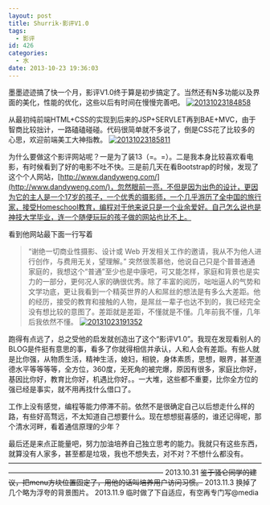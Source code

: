 ```yaml
---
layout: post
title: Shurrik·影评V1.0
tags:
  - 影评
id: 426
categories:
  - 水
date: 2013-10-23 19:36:03
---
```


墨墨迹迹搞了快一个月，影评V1.0终于算是初步搞定了。当然还有N多功能以及界面的美化，性能的优化，这些以后有时间在慢慢完善吧。
[![](http://bcs.duapp.com/codeshurrik-123/20131023184858.jpg "20131023184858")](http://bcs.duapp.com/codeshurrik-123/20131023184858.jpg)

<!--more -->

从最初纯前端HTML+CSS的实现到后来的JSP+SERVLET再到BAE+MVC，由于智商比较拙计，一路磕磕碰碰。代码很简单就不多说了，倒是CSS花了比较多的心思，欢迎前端美工大神指教。
[![](http://bcs.duapp.com/codeshurrik-123/20131023185811.jpg "20131023185811")](http://bcs.duapp.com/codeshurrik-123/20131023185811.jpg)

为什么要做这个影评网站呢？一是为了装13（=。=）。二是我本身比较喜欢看电影，有时候看到了好的电影不吐不快。三是前几天在看Bootstrap的时候，发现了这个个人网站，[http://www.dandyweng.com/](http://www.dandyweng.com/)，忽然眼前一亮，不但是因为出色的设计，更因为它的主人是一个17岁的孩子，一个优秀的摄影师，一个几乎游历了全中国的旅行家，接受Homeschool教育，编程对于他来说只是一个业余爱好。自己怎么说也是神技大学毕业，连一个随便玩玩的孩子做的网站也比不上。

看到他网站最下面一行写着
> “谢绝一切商业性摄影、设计或 Web 开发相关工作的邀请，我从不为他人进行创作，与费用无关，望理解。”
突然很羡慕他，他说自己只是个普普通通家庭的，我想这个“普通”至少也是中康吧，可又能怎样，家庭和背景也是实力的一部分，更何况人家的确很优秀。除了丰富的阅历，咄咄逼人的气势和文学功底，更让我看到一个精英世界的人和屌丝的想法是有多么大差距。他的经历，接受的教育和接触的人物，是屌丝一辈子也达不到的，我已经完全没有想比较的意图了。差距就是差距，不懂就是不懂。几年前我不懂，几年后我依然不懂。
[![](http://bcs.duapp.com/codeshurrik-123/20131023191352.jpg "20131023191352")](http://bcs.duapp.com/codeshurrik-123/20131023191352.jpg)

跑得有点远了，总之受他的启发就创造出了这个“影评V1.0”。我现在发现看别人的BLOG是件挺有意思的事，看多了你就得相信并承认，人和人会有差距。有些人就是比你强，从物质生活，精神生活，媳妇，相貌，身体素质，思想，眼界，甚至道德水平等等等等，全方位，360度，无死角的被完爆，原因有很多，家庭比你好，基因比你好，教育比你好，机遇比你好。。一大堆，这些都不重要，比你全方位的强已经是事实，就不用再找什么借口了。

工作上没有感觉，编程等能力停滞不前。依然不是很确定自己以后想走什么样的路，有些好高骛远，不太知道自己想要什么。现在想想挺喜感的，谁还记得呢，那个清水河畔，看着通信原理的少年？

最后还是来点正能量吧，努力加油培养自己独立思考的能力。我就只有这些东西，就算没有人家多，甚至都是垃圾，我也不想失去，对不对？不想什么都没有。
——————————————————————————————————————————————————————————
2013.10.31
<del datetime="2013-11-10T07:27:59+00:00">鉴于骚仑同学的建议，把menu方块位置固定了，用他的话叫培养用户访问习惯。</del>
2013.11.3
换掉了几个略为浮夸的背景图片。
2013.11.9
临时做了下自适应，有空再专门写@media